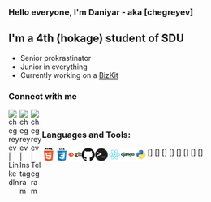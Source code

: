 ### Hello everyone, I'm Daniyar - aka [chegreyev]

## I'm a 4th (hokage) student of SDU
- Senior prokrastinator
- Junior in everything
- Currently working on a [BizKit][website]

### Connect with me
[<img align="left" alt="chegreyev | LinkedIn" width="22px" src="https://cdn.jsdelivr.net/npm/simple-icons@v3/icons/linkedin.svg" />][linkedin]
[<img align="left" alt="chegreyev | Instagram" width="22px" src="https://cdn.jsdelivr.net/npm/simple-icons@v3/icons/instagram.svg" />][instagram]
[<img align="left" alt="chegreyev | Telegram" width="22px" src="https://cdn.jsdelivr.net/npm/simple-icons@3.13.0/icons/telegram.svg" />][telegram]


<br />

### Languages and Tools:
[<img align="left" alt="HTML5" width="26px" src="https://raw.githubusercontent.com/github/explore/80688e429a7d4ef2fca1e82350fe8e3517d3494d/topics/html/html.png" />]
[<img align="left" alt="CSS3" width="26px" src="https://raw.githubusercontent.com/github/explore/80688e429a7d4ef2fca1e82350fe8e3517d3494d/topics/css/css.png" />]
[<img align="left" alt="Git" width="26px" src="https://raw.githubusercontent.com/github/explore/80688e429a7d4ef2fca1e82350fe8e3517d3494d/topics/git/git.png" />]
[<img align="left" alt="GitHub" width="26px" src="https://raw.githubusercontent.com/github/explore/78df643247d429f6cc873026c0622819ad797942/topics/github/github.png" />]
[<img align="left" alt="Terminal" width="26px" src="https://raw.githubusercontent.com/github/explore/80688e429a7d4ef2fca1e82350fe8e3517d3494d/topics/terminal/terminal.png" />]
[<img align="left" alt="React" width="26px" src="https://raw.githubusercontent.com/github/explore/80688e429a7d4ef2fca1e82350fe8e3517d3494d/topics/react/react.png" />]
[<img align="left" alt="Django" width="26px" src="https://raw.githubusercontent.com/github/explore/80688e429a7d4ef2fca1e82350fe8e3517d3494d/topics/django/django.png" />]
[<img align="left" alt="Python" width="26px" src="https://raw.githubusercontent.com/github/explore/80688e429a7d4ef2fca1e82350fe8e3517d3494d/topics/python/python.png" />]
<br />
<br />

[website]: https://kit.systems/#/
[linkedin]: https://www.linkedin.com/in/daniyar-chegreyev-0157901a2/
[instagram]: https://www.instagram.com/chegreyev_/
[telegram]: https://telegram.me/chegreyev
